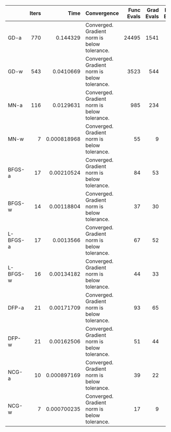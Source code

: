 |          |   Iters |        Time | Convergence                                  |   Func Evals |   Grad Evals |   Hess Evals |
|:---------|--------:|------------:|:---------------------------------------------|-------------:|-------------:|-------------:|
| GD-a     |     770 | 0.144329    | Converged. Gradient norm is below tolerance. |        24495 |         1541 |            0 |
| GD-w     |     543 | 0.0410669   | Converged. Gradient norm is below tolerance. |         3523 |          544 |            0 |
| MN-a     |     116 | 0.0129631   | Converged. Gradient norm is below tolerance. |          985 |          234 |          117 |
| MN-w     |       7 | 0.000818968 | Converged. Gradient norm is below tolerance. |           55 |            9 |            8 |
| BFGS-a   |      17 | 0.00210524  | Converged. Gradient norm is below tolerance. |           84 |           53 |            0 |
| BFGS-w   |      14 | 0.00118804  | Converged. Gradient norm is below tolerance. |           37 |           30 |            0 |
| L-BFGS-a |      17 | 0.0013566   | Converged. Gradient norm is below tolerance. |           67 |           52 |            0 |
| L-BFGS-w |      16 | 0.00134182  | Converged. Gradient norm is below tolerance. |           44 |           33 |            0 |
| DFP-a    |      21 | 0.00171709  | Converged. Gradient norm is below tolerance. |           93 |           65 |            0 |
| DFP-w    |      21 | 0.00162506  | Converged. Gradient norm is below tolerance. |           51 |           44 |            0 |
| NCG-a    |      10 | 0.000897169 | Converged. Gradient norm is below tolerance. |           39 |           22 |           11 |
| NCG-w    |       7 | 0.000700235 | Converged. Gradient norm is below tolerance. |           17 |            9 |            8 |
